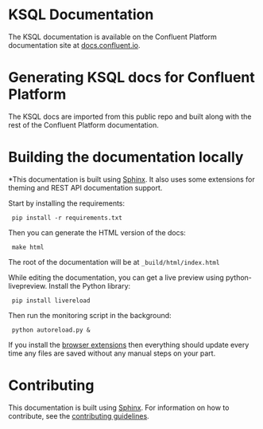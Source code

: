 # KSQL Documentation
The KSQL documentation is available on the Confluent Platform documentation site at [docs.confluent.io](https://docs.confluent.io/current/ksql/docs/index.html).

# Generating KSQL docs for Confluent Platform
The KSQL docs are imported from this public repo and built along with the rest of the Confluent Platform documentation. 

# Building the documentation locally

*This documentation is built using [Sphinx](http://sphinx-doc.org). It also uses some extensions for theming and REST API
 documentation support.
 
 Start by installing the requirements:
 
     pip install -r requirements.txt
 
 Then you can generate the HTML version of the docs:
 
     make html
 
 The root of the documentation will be at `_build/html/index.html`
 
 While editing the documentation, you can get a live preview using python-livepreview. Install the Python library:
 
     pip install livereload
 
 Then run the monitoring script in the background:
 
     python autoreload.py &
 
 If you install the [browser extensions](http://livereload.com/) then everything should update every time any files are
 saved without any manual steps on your part.

# Contributing
This documentation is built using [Sphinx](http://sphinx-doc.org). For information on how to contribute, see the [contributing guidelines](contributing.md).